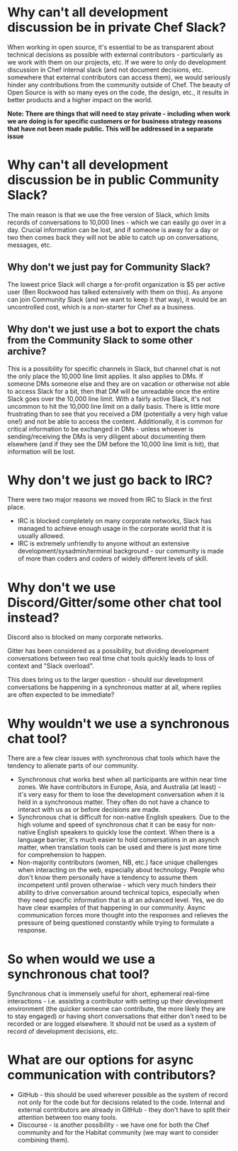 # Why can't all development discussion be in private Chef Slack?

When working in open source, it's essential to be as transparent about technical decisions as possible with external contributors - particularly as we work with them on our projects, etc. If we were to only do development discussion in Chef internal slack (and not document decisions, etc. somewhere that external contributors can access them), we would seriously hinder any contributions from the community outside of Chef. The beauty of Open Source is with so many eyes on the code, the design, etc., it results in better products and a higher impact on the world.

**Note: There are things that will need to stay private - including when work we are doing is for specific customers or for business strategy reasons that have not been made public. This will be addressed in a separate issue**

# Why can't all development discussion be in public Community Slack?

The main reason is that we use the free version of Slack, which limits records of conversations to 10,000 lines - which we can easily go over in a day.  Crucial information can be lost, and if someone is away for a day or two then comes back they will not be able to catch up on conversations, messages, etc.

## Why don't we just pay for Community Slack?

The lowest price Slack will charge a for-profit organization is $5 per active user (Ben Rockwood has talked extensively with them on this).  As anyone can join Community Slack (and we want to keep it that way), it would be an uncontrolled cost, which is a non-starter for Chef as a business.

## Why don't we just use a bot to export the chats from the Community Slack to some other archive?

This is a possibility for specific channels in Slack, but channel chat is not the only place the 10,000 line limit applies.  It also applies to DMs.  If someone DMs someone else and they are on vacation or otherwise not able to access Slack for a bit, then that DM will be unreadable once the entire Slack goes over the 10,000 line limit.  With a fairly active Slack, it's not uncommon to hit the 10,000 line limit on a daily basis.  There is little more frustrating than to see that you received a DM (potentially a very high value one!) and not be able to access the content.  Additionally, it is common for critical information to be exchanged in DMs - unless whoever is sending/receiving the DMs is very diligent about documenting them elsewhere (and if they see the DM before the 10,000 line limit is hit), that information will be lost.

# Why don't we just go back to IRC?

There were two major reasons we moved from IRC to Slack in the first place.
* IRC is blocked completely on many corporate networks, Slack has managed to achieve enough usage in the corporate world that it is usually allowed.
* IRC is extremely unfriendly to anyone without an extensive development/sysadmin/terminal background - our community is made of more than coders and coders of widely different levels of skill.

# Why don't we use Discord/Gitter/some other chat tool instead?

Discord also is blocked on many corporate networks.

Gitter has been considered as a possibility, but dividing development conversations between two real time chat tools quickly leads to loss of context and "Slack overload".

This does bring us to the larger question - should our development conversations be happening in a synchronous matter at all, where replies are often expected to be immediate?

# Why wouldn't we use a synchronous chat tool?

There are a few clear issues with synchronous chat tools which have the tendency to alienate parts of our community.
* Synchronous chat works best when all participants are within near time zones. We have contributors in Europe, Asia, and Australia (at least) - it's very easy for them to lose the development conversation when it is held in a synchronous matter.  They often do not have a chance to interact with us as or before decisions are made.
* Synchronous chat is difficult for non-native English speakers.  Due to the high volume and speed of synchronous chat it can be easy for non-native English speakers to quickly lose the context.  When there is a language barrier, it's much easier to hold conversations in an asynch matter, when translation tools can be used and there is just more time for comprehension to happen.
* Non-majority contributors (women, NB, etc.) face unique challenges when interacting on the web, especially about technology. People who don't know them personally have a tendency to assume them incompetent until proven otherwise - which very much hinders their ability to drive conversation around technical topics, especially when they need specific information that is at an advanced level.  Yes, we do have clear examples of that happening in our community.  Async communication forces more thought into the responses and relieves the pressure of being questioned constantly while trying to formulate a response.

# So when would we use a synchronous chat tool?

Synchronous chat is immensely useful for short, ephemeral real-time interactions - i.e. assisting a contributor with setting up their development environment (the quicker someone can contribute, the more likely they are to stay engaged) or having short conversations that either don't need to be recorded or are logged elsewhere.  It should not be used as a system of record of development decisions, etc.

# What are our options for async communication with contributors?
* GitHub - this should be used wherever possible as the system of record not only for the code but for decisions related to the code.  Internal and external contributors are already in GitHub - they don't have to split their attention between too many tools.
* Discourse - is another possibility - we have one for both the Chef community and for the Habitat community (we may want to consider combining them).